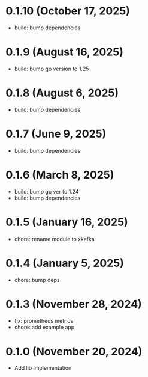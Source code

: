 # 0.1.10 (October 17, 2025)

* build: bump dependencies

# 0.1.9 (August 16, 2025)

* build: bump go version to 1.25

# 0.1.8 (August 6, 2025)

* build: bump dependencies

# 0.1.7 (June 9, 2025)

* build: bump dependencies

# 0.1.6 (March 8, 2025)

* build: bump go ver to 1.24
* build: bump dependencies

# 0.1.5 (January 16, 2025)

* chore: rename module to xkafka

# 0.1.4 (January 5, 2025)

* chore: bump deps

# 0.1.3 (November 28, 2024)

* fix: prometheus metrics
* chore: add example app

# 0.1.0 (November 20, 2024)

* Add lib implementation